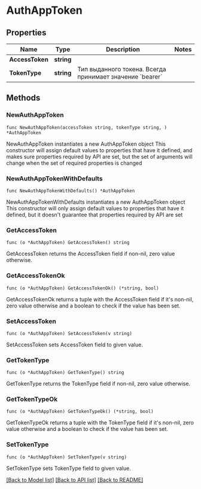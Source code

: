 # AuthAppToken

## Properties

Name | Type | Description | Notes
------------ | ------------- | ------------- | -------------
**AccessToken** | **string** |  | 
**TokenType** | **string** | Тип выданного токена. Всегда принимает значение &#x60;bearer&#x60; | 

## Methods

### NewAuthAppToken

`func NewAuthAppToken(accessToken string, tokenType string, ) *AuthAppToken`

NewAuthAppToken instantiates a new AuthAppToken object
This constructor will assign default values to properties that have it defined,
and makes sure properties required by API are set, but the set of arguments
will change when the set of required properties is changed

### NewAuthAppTokenWithDefaults

`func NewAuthAppTokenWithDefaults() *AuthAppToken`

NewAuthAppTokenWithDefaults instantiates a new AuthAppToken object
This constructor will only assign default values to properties that have it defined,
but it doesn't guarantee that properties required by API are set

### GetAccessToken

`func (o *AuthAppToken) GetAccessToken() string`

GetAccessToken returns the AccessToken field if non-nil, zero value otherwise.

### GetAccessTokenOk

`func (o *AuthAppToken) GetAccessTokenOk() (*string, bool)`

GetAccessTokenOk returns a tuple with the AccessToken field if it's non-nil, zero value otherwise
and a boolean to check if the value has been set.

### SetAccessToken

`func (o *AuthAppToken) SetAccessToken(v string)`

SetAccessToken sets AccessToken field to given value.


### GetTokenType

`func (o *AuthAppToken) GetTokenType() string`

GetTokenType returns the TokenType field if non-nil, zero value otherwise.

### GetTokenTypeOk

`func (o *AuthAppToken) GetTokenTypeOk() (*string, bool)`

GetTokenTypeOk returns a tuple with the TokenType field if it's non-nil, zero value otherwise
and a boolean to check if the value has been set.

### SetTokenType

`func (o *AuthAppToken) SetTokenType(v string)`

SetTokenType sets TokenType field to given value.



[[Back to Model list]](../README.md#documentation-for-models) [[Back to API list]](../README.md#documentation-for-api-endpoints) [[Back to README]](../README.md)


